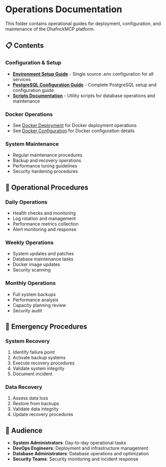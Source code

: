 # Operations Documentation

This folder contains operational guides for deployment, configuration, and maintenance of the DhafnckMCP platform.

## 📋 Contents

### Configuration & Setup
- **[Environment Setup Guide](environment-setup.md)** - Single source .env configuration for all services
- **[PostgreSQL Configuration Guide](postgresql-configuration-guide.md)** - Complete PostgreSQL setup and configuration guide
- **[Scripts Documentation](scripts-documentation.md)** - Utility scripts for database operations and maintenance

### Docker Operations
- See [Docker Deployment](../development-guides/docker-deployment.md) for Docker deployment operations
- See [Docker Configuration](../../docker/config/README.md) for Docker configuration details

### System Maintenance
- Regular maintenance procedures
- Backup and recovery operations
- Performance tuning guidelines
- Security hardening procedures

## 🔧 Operational Procedures

### Daily Operations
- Health checks and monitoring
- Log rotation and management
- Performance metrics collection
- Alert monitoring and response

### Weekly Operations
- System updates and patches
- Database maintenance tasks
- Docker image updates
- Security scanning

### Monthly Operations
- Full system backups
- Performance analysis
- Capacity planning review
- Security audit

## 🚨 Emergency Procedures

### System Recovery
1. Identify failure point
2. Activate backup systems
3. Execute recovery procedures
4. Validate system integrity
5. Document incident

### Data Recovery
1. Assess data loss
2. Restore from backups
3. Validate data integrity
4. Update recovery procedures

## 👥 Audience

- **System Administrators**: Day-to-day operational tasks
- **DevOps Engineers**: Deployment and infrastructure management
- **Database Administrators**: Database operations and optimization
- **Security Teams**: Security monitoring and incident response